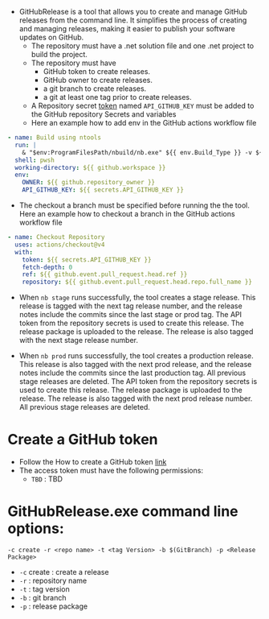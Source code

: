 - GitHubRelease is a tool that allows you to create and manage GitHub releases from the command line. It simplifies the process of creating and managing releases, making it easier to publish your software updates on GitHub.
  - The repository must have a .net solution file and one .net project to build the project.
  - The repository must have
    - GitHub token to create releases.
    - GitHub owner to create releases.
    - a git branch to create releases.
    - a git at least one tag prior to create releases.
  - A Repository secret [token](#create-a-github-token) named `API_GITHUB_KEY` must be added to the GitHub repository Secrets and variables
  - Here an example how to add env in the GitHub actions workflow file 
```yml
- name: Build using ntools
  run: |
    & "$env:ProgramFilesPath/nbuild/nb.exe" ${{ env.Build_Type }} -v ${{ env.Enable_Logging }}
  shell: pwsh
  working-directory: ${{ github.workspace }}
  env:
    OWNER: ${{ github.repository_owner }}
    API_GITHUB_KEY: ${{ secrets.API_GITHUB_KEY }}
```
  - The checkout a branch must be specified before running the the tool. Here an example how to checkout a branch in the GitHub actions workflow file

```yml
- name: Checkout Repository
  uses: actions/checkout@v4
  with:
    token: ${{ secrets.API_GITHUB_KEY }}
    fetch-depth: 0
    ref: ${{ github.event.pull_request.head.ref }}
    repository: ${{ github.event.pull_request.head.repo.full_name }}
```

- When `nb stage` runs successfully, the tool creates a stage release. This release is tagged with the next tag release number, and the release notes include the commits since the last stage or prod tag. The API token from the repository secrets is used to create this release.  The release package is uploaded to the release. The release is also tagged with the next stage release number.

- When `nb prod` runs successfully, the tool creates a production release. This release is also tagged with the next prod release, and the release notes include the commits since the last production tag. All previous stage releases are deleted. The API token from the repository secrets is used to create this release. The release package is uploaded to the release. The release is also tagged with the next prod release number. All previous stage releases are deleted.

# Create a GitHub token

- Follow the How to create a GitHub token [link](https://docs.github.com/en/github/authenticating-to-github/keeping-your-account-and-data-secure/creating-a-personal-access-token)
- The access token must have the following permissions:
  - `TBD`  : TBD

# GitHubRelease.exe command line options:
 ```-c create -r <repo name> -t <tag Version> -b $(GitBranch) -p <Release Package>```
 
   - `-c` create : create a release
  - `-r` <repo name> : repository name
  - `-t` <tag Version> : tag version
  - `-b` <git Branch> : git branch
  - `-p` <Release Package> : release package